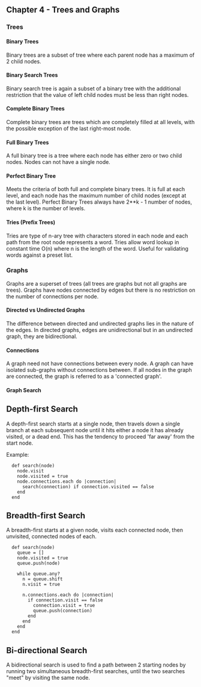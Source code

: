 ## Chapter 4 - Trees and Graphs

### Trees

#### Binary Trees
Binary trees are a subset of tree where each parent node has a maximum of 2 child nodes. 

#### Binary Search Trees
Binary search tree is again a subset of a binary tree with the additional restriction that the value of left child nodes must be less than right nodes.

#### Complete Binary Trees
Complete binary trees are trees which are completely filled at all levels, with the possible exception of the last right-most node.

#### Full Binary Trees
A full binary tree is a tree where each node has either zero or two child nodes. Nodes can not have a single node.

#### Perfect Binary Tree
Meets the criteria of both full and complete binary trees. It is full at each level, and each node has the maximum number of child nodes (except at the last level). Perfect Binary Trees always have  2**k - 1 number of nodes, where k is the number of levels. 

#### Tries (Prefix Trees)
Tries are type of n-ary tree with characters stored in each node and each path from the root node represents a word. Tries allow word lookup in constant time O(n) where n is the length of the word. Useful for validating words against a preset list.

### Graphs
Graphs are a superset of trees (all trees are graphs but not all graphs are trees). Graphs have nodes connected by edges but there is no restriction on the number of connections per node.

#### Directed vs Undirected Graphs
The difference between directed and undirected graphs lies in the nature of the edges. In directed graphs, edges are unidirectional but in an undirected graph, they are bidirectional.

#### Connections
A graph need not have connections between every node. A graph can have isolated sub-graphs without connections between. If all nodes in the graph are connected, the graph is referred to as a 'connected graph'.



#### Graph Search

Depth-first Search
------------------
A depth-first search starts at a single node, then travels down a single branch at each subsequent node until it hits either a node it has already visited, or a dead end. This has the tendency to proceed 'far away' from the start node.

Example:
```
  def search(node)
    node.visit
    node.visited = true
    node.connections.each do |connection|
      search(connection) if connection.visited == false
    end
  end
```
Breadth-first Search
--------------------
A breadth-first starts at a given node, visits each connected node, then unvisited, connected nodes of each.

```
  def search(node)
    queue = []
    node.visited = true
    queue.push(node)

    while queue.any?
      n = queue.shift
      n.visit = true

      n.connections.each do |connection|
        if connection.visit == false
          connection.visit = true
          queue.push(connection)
        end
      end
    end
  end
```

Bi-directional Search
--------------------
A bidirectional search is used to find a path between 2 starting nodes by running two simultaneous breadth-first searches, until the two searches "meet" by visiting the same node.

